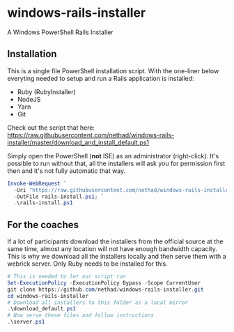 # windows-rails-installer

A Windows PowerShell Rails Installer

## Installation

This is a single file PowerShell installation script. With the one-liner below everyting needed to setup and run a Rails application is installed:

- Ruby (RubyInstaller)
- NodeJS
- Yarn
- Git

Check out the script that here: https://raw.githubusercontent.com/nethad/windows-rails-installer/master/download_and_install_default.ps1

Simply open the PowerShell (**not** ISE) as an administrator (right-click). It's possible to run without that, all the installers will ask you for permission first then and it's not fully automatic that way.

```powershell
Invoke-WebRequest `
  -Uri "https://raw.githubusercontent.com/nethad/windows-rails-installer/master/download_and_install_default.ps1" `
  -OutFile rails-install.ps1; `
  .\rails-install.ps1
```

## For the coaches

If a lot of participants download the installers from the official source at the same time, almost any
location will not have enough bandwidth capacity. This is why we download all the installers locally
and then serve them with a webrick server. Only Ruby needs to be installed for this.

```powershell
# This is needed to let our script run
Set-ExecutionPolicy -ExecutionPolicy Bypass -Scope CurrentUser
git clone https://github.com/nethad/windows-rails-installer.git
cd windows-rails-installer
# Download all installers to this folder as a local mirror
.\download_default.ps1
# Now serve these files and follow instructions
.\server.ps1
```
